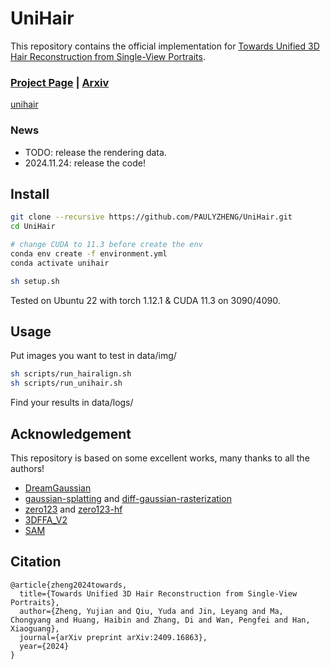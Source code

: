 # UniHair

This repository contains the official implementation for [Towards Unified 3D Hair Reconstruction from Single-View Portraits](https://arxiv.org/abs/2409.16863).

### [Project Page](https://unihair24.github.io/) | [Arxiv](https://arxiv.org/abs/2409.16863)


[unihair](https://github.com/user-attachments/assets/838be752-b3e9-46d5-9bb9-91712ab7966e)



### News

- TODO: release the rendering data.
- 2024.11.24: release the code!

## Install

```bash
git clone --recursive https://github.com/PAULYZHENG/UniHair.git
cd UniHair

# change CUDA to 11.3 before create the env
conda env create -f environment.yml
conda activate unihair

sh setup.sh
```

Tested on Ubuntu 22 with torch 1.12.1 & CUDA 11.3 on 3090/4090.

## Usage
Put images you want to test in data/img/
```bash
sh scripts/run_hairalign.sh
sh scripts/run_unihair.sh
```
Find your results in data/logs/

## Acknowledgement

This repository is based on some excellent works, many thanks to all the authors!

- [DreamGaussian](https://github.com/dreamgaussian/dreamgaussian)
- [gaussian-splatting](https://github.com/graphdeco-inria/gaussian-splatting) and [diff-gaussian-rasterization](https://github.com/graphdeco-inria/diff-gaussian-rasterization)
- [zero123](https://github.com/cvlab-columbia/zero123) and [zero123-hf](https://github.com/kxhit/zero123-hf)
- [3DFFA_V2](https://github.com/cleardusk/3DDFA_V2)
- [SAM](https://github.com/facebookresearch/segment-anything)


## Citation

```
@article{zheng2024towards,
  title={Towards Unified 3D Hair Reconstruction from Single-View Portraits},
  author={Zheng, Yujian and Qiu, Yuda and Jin, Leyang and Ma, Chongyang and Huang, Haibin and Zhang, Di and Wan, Pengfei and Han, Xiaoguang},
  journal={arXiv preprint arXiv:2409.16863},
  year={2024}
}
```
